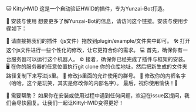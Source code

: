 🐱 KittyHWID
这是一个自动验证HWID的插件，专为Yunzai-Bot打造。

🌼 安装与使用
想要更多了解Yunzai-Bot的信息，请访问这个链接。安装与使用步骤如下：

📁 请直接把我们的插件（js文件）拖放到plugin/example/文件夹中即可。
🛠️ 打开这个js文件进行一些个性化的修改，让它更符合你的需求。
💻 首先，确保你有一台服务器可以运行这个机器人。
⚙️ 接着，确保你已经完成了插件与框架的安装。
🖥️ 在你的服务器的任意位置执行git clone 你的仓库地址，然后把新生成的文件夹路径复制下来写进js里。
🎯 修改js里面的允许使用的群号。
👕 修改你的内裤名字（哈哈，这个是玩笑，其实是修改你的内部名字）。
最后，祝你使用愉快！🥳

🎈 需要帮助？
如果你在安装或使用过程中遇到任何问题，欢迎在issue区提问，我们会尽快回复。让我们一起让KittyHWID变得更好！
